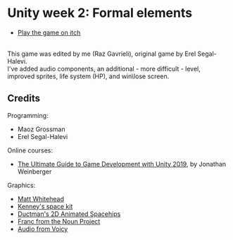 # Unity week 2: Formal elements

* [Play the game on itch](https://ggm-gamedev.itch.io/asteroids)
<br>
This game was edited by me (Raz Gavrieli), original game by Erel Segal-Halevi. <br>
I've added audio components, an additional - more difficult - level, improved sprites, life system (HP), and win\lose screen. <br>




## Credits

Programming:
* Maoz Grossman
* Erel Segal-Halevi

Online courses:
* [The Ultimate Guide to Game Development with Unity 2019](https://www.udemy.com/the-ultimate-guide-to-game-development-with-unity/), by Jonathan Weinberger

Graphics:
* [Matt Whitehead](https://ccsearch.creativecommons.org/photos/7fd4a37b-8d1a-4d4c-80a2-4ca4a3839941)
* [Kenney's space kit](https://kenney.nl/assets/space-kit)
* [Ductman's 2D Animated Spacehips](https://assetstore.unity.com/packages/2d/characters/2d-animated-spaceships-96852)
* [Franc from the Noun Project](https://commons.wikimedia.org/w/index.php?curid=64661575)
* [Audio from Voicy](https://www.voicy.network/)
